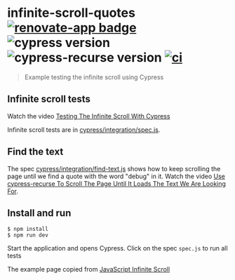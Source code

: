 # infinite-scroll-quotes [![renovate-app badge][renovate-badge]][renovate-app] ![cypress version](https://img.shields.io/badge/cypress-9.5.2-brightgreen) ![cypress-recurse version](https://img.shields.io/badge/cypress--recurse-1.20.0-brightgreen) [![ci](https://github.com/bahmutov/infinite-scroll-quotes/actions/workflows/ci.yml/badge.svg?branch=main&event=push)](https://github.com/bahmutov/infinite-scroll-quotes/actions/workflows/ci.yml)
> Example testing the infinite scroll using Cypress

## Infinite scroll tests

Watch the video [Testing The Infinite Scroll With Cypress](https://youtu.be/918BqmTa-w4)

Infinite scroll tests are in [cypress/integration/spec.js](./cypress/integration/spec.js).

## Find the text

The spec [cypress/integration/find-text.js](./cypress/integration/find-text.js) shows how to keep scrolling the page until we find a quote with the word "debug" in it. Watch the video [Use cypress-recurse To Scroll The Page Until It Loads The Text We Are Looking For](https://youtu.be/KHn7647xOz8).

## Install and run

```
$ npm install
$ npm run dev
```

Start the application and opens Cypress. Click on the spec `spec.js` to run all tests

The example page copied from [JavaScript Infinite Scroll](https://www.javascripttutorial.net/javascript-dom/javascript-infinite-scroll/)

[renovate-badge]: https://img.shields.io/badge/renovate-app-blue.svg
[renovate-app]: https://renovateapp.com/
